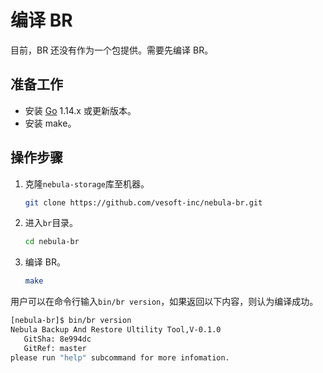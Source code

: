 # 编译 BR

目前，BR 还没有作为一个包提供。需要先编译 BR。

## 准备工作

- 安装 [Go](https://github.com/golang/go "Click to go to GitHub") 1.14.x 或更新版本。
- 安装 make。

## 操作步骤

1. 克隆`nebula-storage`库至机器。

    ```bash
    git clone https://github.com/vesoft-inc/nebula-br.git
    ```

2. 进入`br`目录。

    ```bash
    cd nebula-br
    ```

3. 编译 BR。

    ```bash
    make
    ```

用户可以在命令行输入`bin/br version`，如果返回以下内容，则认为编译成功。

```bash
[nebula-br]$ bin/br version
Nebula Backup And Restore Ultility Tool,V-0.1.0
   GitSha: 8e994dc
   GitRef: master
please run "help" subcommand for more infomation.
```
